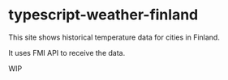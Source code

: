 # typescript-weather-finland
This site shows historical temperature data for cities in Finland. 

It uses FMI API to receive the data.

WIP